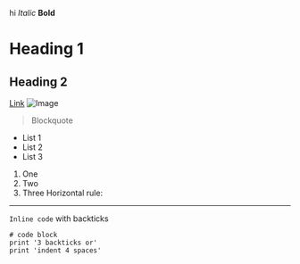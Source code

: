 hi
*Italic*
**Bold**
# Heading 1
## Heading 2
[Link](http://www.google.com)
![Image](https://www.kindpng.com/picc/m/236-2369596_transparent-hi-png-sign-png-download.png)
> Blockquote
* List 1
* List 2
* List 3
1. One
2. Two
3. Three
Horizontal rule:
---
`Inline code` with backticks
```
# code block
print '3 backticks or'
print 'indent 4 spaces'
```
